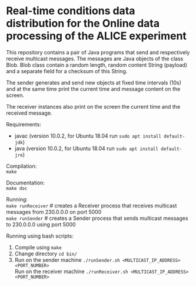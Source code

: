# Real-time conditions data distribution for the Online data processing of the ALICE experiment

This repository contains a pair of Java programs that send and respectively receive multicast messages. The messages are Java objects of the class Blob.
Blob class contain a random length, random content String (payload) and a separate field for a checksum of this String.

The sender generates and send new objects at fixed time intervals (10s) and at the same time print the current time and message content on the screen.

The receiver instances also print on the screen the current time and the received message.


Requirements:
 - javac (version 10.0.2, for Ubuntu 18.04 run `sudo apt install default-jdk`)  
 - java (version 10.0.2, for Ubuntu 18.04 run `sudo apt install default-jre`)  

Compilation:  
 `make`

Documentation:  
  `make doc`  

Running:  
`make runReceiver` # creates a Receiver process that receives multicast messages from 230.0.0.0 on port 5000   
`make runSender`   # creates a Sender process that sends multicast messages to 230.0.0.0 using port 5000

Running using bash scripts:
1. Compile using `make`
2. Change directory `cd bin/`
3. Run on the sender machine `./runSender.sh <MULTICAST_IP_ADDRESS> <PORT_NUMBER>`  
   Run on the receiver machine `./runReceiver.sh <MULTICAST_IP_ADDRESS> <PORT_NUMBER>`

